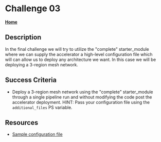 # Challenge 03

**[Home](./introduction.md)**

## Description

In the final challenge we will try to utilize the "complete" starter_module where we can supply the accelerator a high-level configuration file which will can allow us to deploy any architecture we want. In this case we will be deploying a 3-region mesh network.

## Success Criteria

- Deploy a 3-region mesh network using the "complete" starter_module through a single pipeline run and without modifying the code post the accelerator deployment. HINT: Pass your configuration file using the `additional_files` PS variable.

## Resources

- [Sample configuration file](https://github.com/Azure/alz-terraform-accelerator/blob/main/templates/complete/config.yaml)
